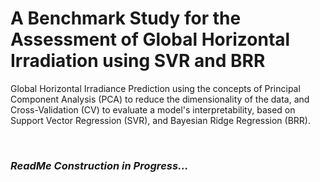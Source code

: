 # A Benchmark Study for the Assessment of Global Horizontal Irradiation using SVR and BRR
Global Horizontal Irradiance Prediction using the concepts of Principal Component Analysis (PCA) to reduce the dimensionality of the data, and Cross-Validation (CV) to evaluate a model's interpretability, based on Support Vector Regression (SVR), and Bayesian Ridge Regression (BRR).

</br>

### *ReadMe Construction in Progress...*

</br>
